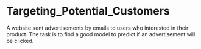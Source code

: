 # Targeting_Potential_Customers
A website sent advertisements by emails to users who interested in their product. The task is to find a good model to predict if an advertisement will be clicked. 
